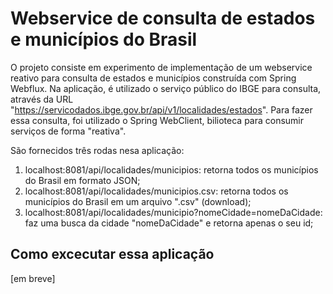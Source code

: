 # Webservice de consulta de estados e municípios do Brasil
O projeto consiste em experimento de implementação de um webservice reativo para consulta de estados e municípios construída com Spring Webflux. Na aplicação, é utilizado o serviço público do IBGE para consulta, através da URL "https://servicodados.ibge.gov.br/api/v1/localidades/estados". Para fazer essa consulta, foi utilizado o Spring WebClient, bilioteca para consumir serviços de forma "reativa".

São fornecidos três rodas nesa aplicação:
1. localhost:8081/api/localidades/municipios: retorna todos os municípios do Brasil em formato JSON;
1. localhost:8081/api/localidades/municipios.csv: retorna todos os municípios do Brasil em um arquivo ".csv" (download);
1. localhost:8081/api/localidades/municipio?nomeCidade=nomeDaCidade: faz uma busca da cidade "nomeDaCidade" e retorna apenas o seu id;

## Como excecutar essa aplicação

[em breve]
